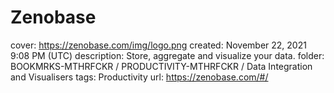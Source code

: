 # Zenobase

cover: https://zenobase.com/img/logo.png
created: November 22, 2021 9:08 PM (UTC)
description: Store, aggregate and visualize your data.
folder: BOOKMRKS-MTHRFCKR / PRODUCTIVITY-MTHRFCKR / Data Integration and Visualisers
tags: Productivity
url: https://zenobase.com/#/